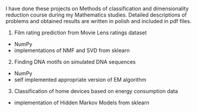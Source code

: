 I have done these projects on Methods of classification and dimensionality reduction course during my Mathematics studies. Detailed descriptions of problems and obtained results are written in polish and included in pdf files. 

1. Film rating prediction from Movie Lens ratings dataset
- NumPy
- implementations of NMF and SVD from sklearn
2. Finding DNA motifs on simulated DNA sequences
- NumPy
- self implemented appropriate version of EM algorithm
3. Classification of home devices based on energy consumption data
- implementation of Hidden Markov Models from sklearn
